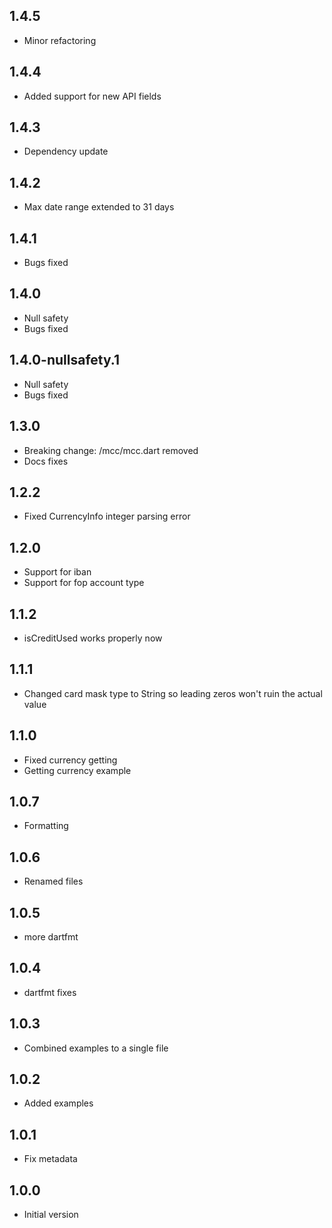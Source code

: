 ## 1.4.5
- Minor refactoring

## 1.4.4
- Added support for new API fields

## 1.4.3
- Dependency update

## 1.4.2
- Max date range extended to 31 days

## 1.4.1
- Bugs fixed

## 1.4.0
- Null safety
- Bugs fixed

## 1.4.0-nullsafety.1
- Null safety
- Bugs fixed

## 1.3.0
- Breaking change: /mcc/mcc.dart removed
- Docs fixes

## 1.2.2
- Fixed CurrencyInfo integer parsing error

## 1.2.0
- Support for iban
- Support for fop account type

## 1.1.2
- isCreditUsed works properly now

## 1.1.1
- Changed card mask type to String so leading zeros won't ruin the actual value

## 1.1.0
- Fixed currency getting
- Getting currency example

## 1.0.7
- Formatting

## 1.0.6
- Renamed files

## 1.0.5
- more dartfmt

## 1.0.4
- dartfmt fixes

## 1.0.3
- Combined examples to a single file

## 1.0.2
- Added examples

## 1.0.1
- Fix metadata

## 1.0.0
- Initial version